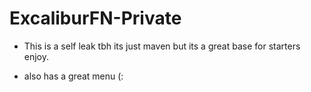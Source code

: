 # ExcaliburFN-Private

- This is a self leak tbh its just maven but its a great base for starters enjoy.

- also has a great menu (:
